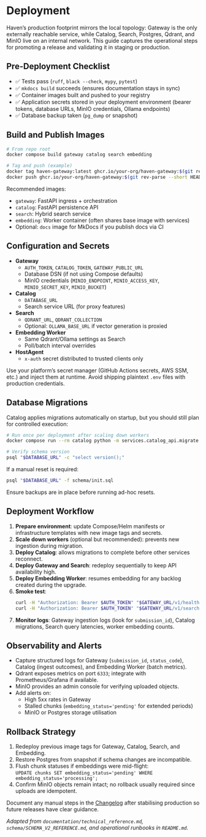 # Deployment

Haven’s production footprint mirrors the local topology: Gateway is the only externally reachable service, while Catalog, Search, Postgres, Qdrant, and MinIO live on an internal network. This guide captures the operational steps for promoting a release and validating it in staging or production.

## Pre-Deployment Checklist
- ✅ Tests pass (`ruff`, `black --check`, `mypy`, `pytest`)
- ✅ `mkdocs build` succeeds (ensures documentation stays in sync)
- ✅ Container images built and pushed to your registry
- ✅ Application secrets stored in your deployment environment (bearer tokens, database URLs, MinIO credentials, Ollama endpoints)
- ✅ Database backup taken (`pg_dump` or snapshot)

## Build and Publish Images
```bash
# From repo root
docker compose build gateway catalog search embedding

# Tag and push (example)
docker tag haven-gateway:latest ghcr.io/your-org/haven-gateway:$(git rev-parse --short HEAD)
docker push ghcr.io/your-org/haven-gateway:$(git rev-parse --short HEAD)
```

Recommended images:
- `gateway`: FastAPI ingress + orchestration
- `catalog`: FastAPI persistence API
- `search`: Hybrid search service
- `embedding`: Worker container (often shares base image with services)
- Optional: `docs` image for MkDocs if you publish docs via CI

## Configuration and Secrets
- **Gateway**
  - `AUTH_TOKEN`, `CATALOG_TOKEN`, `GATEWAY_PUBLIC_URL`
  - Database DSN (if not using Compose defaults)
  - MinIO credentials (`MINIO_ENDPOINT`, `MINIO_ACCESS_KEY`, `MINIO_SECRET_KEY`, `MINIO_BUCKET`)
- **Catalog**
  - `DATABASE_URL`
  - Search service URL (for proxy features)
- **Search**
  - `QDRANT_URL`, `QDRANT_COLLECTION`
  - Optional: `OLLAMA_BASE_URL` if vector generation is proxied
- **Embedding Worker**
  - Same Qdrant/Ollama settings as Search
  - Poll/batch interval overrides
- **HostAgent**
  - `x-auth` secret distributed to trusted clients only

Use your platform’s secret manager (GitHub Actions secrets, AWS SSM, etc.) and inject them at runtime. Avoid shipping plaintext `.env` files with production credentials.

## Database Migrations
Catalog applies migrations automatically on startup, but you should still plan for controlled execution:

```bash
# Run once per deployment after scaling down workers
docker compose run --rm catalog python -m services.catalog_api.migrate

# Verify schema version
psql "$DATABASE_URL" -c "select version();"
```

If a manual reset is required:
```bash
psql "$DATABASE_URL" -f schema/init.sql
```
Ensure backups are in place before running ad-hoc resets.

## Deployment Workflow
1. **Prepare environment**: update Compose/Helm manifests or infrastructure templates with new image tags and secrets.
2. **Scale down workers** (optional but recommended): prevents new ingestion during migration.
3. **Deploy Catalog**: allows migrations to complete before other services reconnect.
4. **Deploy Gateway and Search**: redeploy sequentially to keep API availability high.
5. **Deploy Embedding Worker**: resumes embedding for any backlog created during the upgrade.
6. **Smoke test**:
   ```bash
   curl -H "Authorization: Bearer $AUTH_TOKEN" "$GATEWAY_URL/v1/healthz"
   curl -H "Authorization: Bearer $AUTH_TOKEN" "$GATEWAY_URL/v1/search?q=hello"
   ```
7. **Monitor logs**: Gateway ingestion logs (look for `submission_id`), Catalog migrations, Search query latencies, worker embedding counts.

## Observability and Alerts
- Capture structured logs for Gateway (`submission_id`, `status_code`), Catalog (ingest outcomes), and Embedding Worker (batch metrics).
- Qdrant exposes metrics on port `6333`; integrate with Prometheus/Grafana if available.
- MinIO provides an admin console for verifying uploaded objects.
- Add alerts on:
  - High 5xx rates in Gateway
  - Stalled chunks (`embedding_status='pending'` for extended periods)
  - MinIO or Postgres storage utilisation

## Rollback Strategy
1. Redeploy previous image tags for Gateway, Catalog, Search, and Embedding.
2. Restore Postgres from snapshot if schema changes are incompatible.
3. Flush chunk statuses if embeddings were mid-flight:  
   `UPDATE chunks SET embedding_status='pending' WHERE embedding_status='processing';`
4. Confirm MinIO objects remain intact; no rollback usually required since uploads are idempotent.

Document any manual steps in the [Changelog](../changelog.md) after stabilising production so future releases have clear guidance.

_Adapted from `documentation/technical_reference.md`, `schema/SCHEMA_V2_REFERENCE.md`, and operational runbooks in `README.md`._
